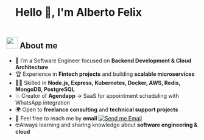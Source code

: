 <!--h1 without bottom border-->

<div id="user-content-toc">
  <ul align="left">
    <summary><h1 style="display: inline-block">Hello 👋, I'm Alberto Felix</h1></summary>
  </ul>
</div>


<!--About Me-->
## <picture><img src = "https://github.com/7oSkaaa/7oSkaaa/blob/main/Images/about_me.gif?raw=true" width = 30px></picture> About me

- :school: I’m a Software Engineer focused on **Backend Development & Cloud Architecture**  
- :trophy: Experience in **Fintech projects** and building **scalable microservices**  
- :technologist: Skilled in **Node.js, Express, Kubernetes, Docker, AWS, Redis, MongoDB, PostgreSQL**  
- :boom: Creator of **Agendapp** → SaaS for appointment scheduling with WhatsApp integration  
- 🌍 Open to **freelance consulting** and **technical support projects**  
- :email: Feel free to reach me by **email** [![Send me Email](https://img.shields.io/static/v1?label=email&amp;message=AlbertoFelix&amp;color=EA4335&amp;style=flat-square)](mailto:developers364@gmail.com) 
- :nerd_face:Always learning and sharing knowledge about **software engineering & cloud**
